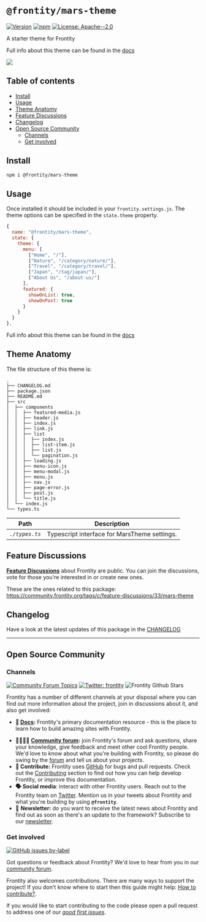 # `@frontity/mars-theme`

[![Version](https://img.shields.io/npm/v/@frontity/mars-theme.svg)](https://www.npmjs.com/package/@frontity/mars-theme) [![npm](https://img.shields.io/npm/dw/@frontity/mars-theme)](https://www.npmjs.com/package/@frontity/mars-theme) [![License: Apache--2.0](https://img.shields.io/badge/license-Apache%202-lightgrey)](https://github.com/frontity/frontity/blob/master/LICENSE)

A starter theme for Frontity

Full info about this theme can be found in the [docs](https://api.frontity.org/frontity-themes/frontity-mars-theme)

![](https://frontity.org/wp-content/uploads/2021/04/screenshot-mars-theme-demo.png)

## Table of contents

<!-- toc -->

- [Install](#install)
- [Usage](#usage)
- [Theme Anatomy](#anatomy)
- [Feature Discussions](#feature-discussions)
- [Changelog](#changelog)
- [Open Source Community](#open-source-community)
  - [Channels](#channels)
  - [Get involved](#get-involved)

<!-- tocstop -->

## Install

```sh
npm i @frontity/mars-theme
```

## Usage

Once installed it should be included in your `frontity.settings.js`.
The theme options can be specified in the `state.theme` property.

```javascript
{
  name: "@frontity/mars-theme",
  state: {
    theme: {
      menu: [
        ["Home", "/"],
        ["Nature", "/category/nature/"],
        ["Travel", "/category/travel/"],
        ["Japan", "/tag/japan/"],
        ["About Us", "/about-us/"]
      ],
      featured: {
        showOnList: true,
        showOnPost: true
      }
    }
  }
},
```

Full info about this theme can be found in the [docs](https://api.frontity.org/frontity-themes/frontity-mars-theme)

## Theme Anatomy

The file structure of this theme is:

```
.
├── CHANGELOG.md
├── package.json
├── README.md
├── src
│  ├── components
│  │  ├── featured-media.js
│  │  ├── header.js
│  │  ├── index.js
│  │  ├── link.js
│  │  ├── list
│  │  │  ├── index.js
│  │  │  ├── list-item.js
│  │  │  ├── list.js
│  │  │  └── pagination.js
│  │  ├── loading.js
│  │  ├── menu-icon.js
│  │  ├── menu-modal.js
│  │  ├── menu.js
│  │  ├── nav.js
│  │  ├── page-error.js
│  │  ├── post.js
│  │  └── title.js
│  └── index.js
└── types.ts
```

| Path           | Description                                  |
| -------------- | -------------------------------------------- |
| _`./types.ts`_ | Typescript interface for MarsTheme settings. |

## Feature Discussions

[**Feature Discussions**](https://community.frontity.org/c/feature-discussions/33) about Frontity are public. You can join the discussions, vote for those you're interested in or create new ones.

These are the ones related to this package: https://community.frontity.org/tags/c/feature-discussions/33/mars-theme

## Changelog

Have a look at the latest updates of this package in the [CHANGELOG](CHANGELOG.md)

---

## Open Source Community

### Channels

[![Community Forum Topics](https://img.shields.io/discourse/topics?color=blue&label=community%20forum&server=https%3A%2F%2Fcommunity.frontity.org%2F)](https://community.frontity.org/) [![Twitter: frontity](https://img.shields.io/twitter/follow/frontity.svg?style=social)](https://twitter.com/frontity) ![Frontity Github Stars](https://img.shields.io/github/stars/frontity/frontity?style=social)

Frontity has a number of different channels at your disposal where you can find out more information about the project, join in discussions about it, and also get involved:

- **📖 [Docs](https://docs.frontity.org/):** Frontity's primary documentation resource - this is the place to learn how to build amazing sites with Frontity.

* **👨‍👩‍👧‍👦 [Community forum](https://community.frontity.org/):** join Frontity's forum and ask questions, share your knowledge, give feedback and meet other cool Frontity people. We'd love to know about what you're building with Frontity, so please do swing by the [forum](https://community.frontity.org/) and tell us about your projects.
* **🐞 Contribute:** Frontity uses [GitHub](https://github.com/frontity/frontity) for bugs and pull requests. Check out the [Contributing](../../CONTRIBUTING.md/) section to find out how you can help develop Frontity, or improve this documentation.
* **🗣 Social media**: interact with other Frontity users. Reach out to the Frontity team on [Twitter](https://twitter.com/frontity). Mention us in your tweets about Frontity and what you're building by using **`@frontity`**.
* 💌 **Newsletter:** do you want to receive the latest news about Frontity and find out as soon as there's an update to the framework? Subscribe to our [newsletter](https://frontity.org/newsletter).

### Get involved

[![GitHub issues by-label](https://img.shields.io/github/issues/frontity/frontity/good%20first%20issue)](https://github.com/frontity/frontity/issues?q=is%3Aissue+is%3Aopen+label%3A%22good+first+issue%22)

Got questions or feedback about Frontity? We'd love to hear from you in our [community forum](https://community.frontity.org).

Frontity also welcomes contributions. There are many ways to support the project! If you don't know where to start then this guide might help: [How to contribute?](https://docs.frontity.org/contributing/how-to-contribute).

If you would like to start contributing to the code please open a pull request to address one of our [_good first issues_](https://github.com/frontity/frontity/issues?q=is%3Aissue+is%3Aopen+label%3A%22good+first+issue%22).
